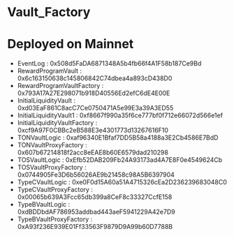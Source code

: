 # Vault_Factory


# Deployed on Mainnet
* EventLog : 0x508d5FaDA6871348A5b4fb66f4A1F58b187Ce9Bd
* RewardProgramVault : 0x6c163150638c145806842C74dbea4a893cD438D0
* RewardProgramVaultFactory : 0x793A17A27E298071b918D40556Ed2efC6dE4E00E
* InitialLiquidityVault : 0xd03EaF861C8acC7Ce0750471A5e99E3a39A3ED55
* InitialLiquidityVault1 : 0xf8667f990a35f6ce777bf0f712e66072d566e1ef
* InitialLiquidityVaultFactory : 0xcf9A97F0CBBc2eB588E3e4301773d13267616F10
* TONVaultLogic : 0xaf96340E1Bfaf7DD5B58a4188a3E2Cb4586E7BdD
* TONVaultProxyFactory : 0x607b67214818f2acc8eEAE8b60E6579dad210298
* TOSVaultLogic : 0xEfb52DAB209Fb24A93173ad4A7E8F0e4549624Cb
* TOSVaultProxyFactory : 0x0744905Fe3D6b56026AE9b21458c98A5B6397904
* TypeCVaultLogic : 0xe0F0d15A60a51A4715326cEa2D236239683048C0
* TypeCVaultProxyFactory : 0x00065b639A3Fcc65db399a8CeF8c33327CcfE158
* TypeBVaultLogic : 0xdBDDbdAF786953addbad443aeF5941229A42e7D9
* TypeBVaultProxyFactory : 0xA93f236E939E01Ff33563F9879D9A99b60D7788B
